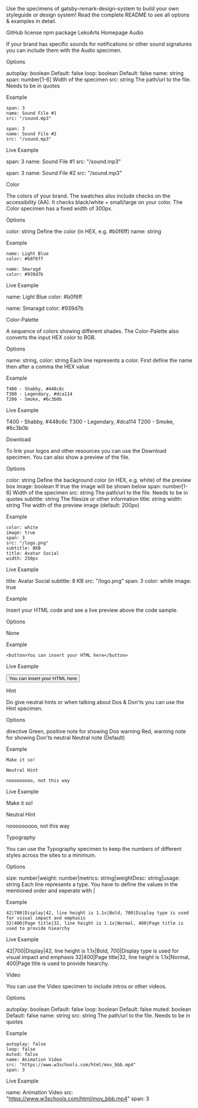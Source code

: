 

Use the specimens of gatsby-remark-design-system to build your own styleguide or design system!
Read the complete README to see all options & examples in detail.

GitHub license npm package LekoArts Homepage
Audio

If your brand has specific sounds for notifications or other sound signatures you can include them with the Audio specimen.

Options

autoplay: boolean Default: false
loop: boolean Default: false
name: string
span: number[1-6] Width of the specimen
src: string The path/url to the file. Needs to be in quotes

Example

```audio
span: 3
name: Sound File #1
src: "/sound.mp3"
```

```audio
span: 3
name: Sound File #2
src: "/sound.mp3"
```

Live Example

span: 3
name: Sound File #1
src: "/sound.mp3"

span: 3
name: Sound File #2
src: "/sound.mp3"

Color

The colors of your brand. The swatches also include checks on the accessibility (AA). It checks black/white + small/large on your color. The Color specimen has a fixed width of 300px.

Options

color: string Define the color (in HEX, e.g. #b0f6ff)
name: string

Example

```color
name: Light Blue
color: #b0f6ff
```

```color
name: Smaragd
color: #939d7b
```

Live Example

name: Light Blue
color: #b0f6ff

name: Smaragd
color: #939d7b

Color-Palette

A sequence of colors showing different shades. The Color-Palette also converts the input HEX color to RGB.

Options

name: string, color: string
Each line represents a color. First define the name then after a comma the HEX value

Example

```color-palette
T400 - Shabby, #448c6c
T300 - Legendary, #dca114
T200 - Smoke, #6c3b0b
```

Live Example

T400 - Shabby, #448c6c
T300 - Legendary, #dca114
T200 - Smoke, #6c3b0b

Download

To link your logos and other resources you can use the Download specimen. You can also show a preview of the file.

Options

color: string Define the background color (in HEX, e.g. white) of the preview box
image: boolean If true the image will be shown below
span: number[1-6] Width of the specimen
src: string The path/url to the file. Needs to be in quotes
subtitle: string The filesize or other information
title: string
width: string The width of the preview image (default: 200px)

Example

```download
color: white
image: true
span: 3
src: "/logo.png"
subtitle: 8KB
title: Avatar Social
width: 250px
```

Live Example

title: Avatar Social
subtitle: 8 KB
src: "/logo.png"
span: 3
color: white
image: true

Example

Insert your HTML code and see a live preview above the code sample.

Options

None

Example

```example
<button>You can insert your HTML here</button>
```

Live Example

<button>You can insert your HTML here</button>

Hint

Do give neutral hints or when talking about Dos & Don'ts you can use the Hint specimen.

Options

directive Green, positive note for showing Dos
warning Red, warning note for showing Don'ts
neutral Neutral note (Default)

Example

```hint|directive
Make it so!
```

```hint
Neutral Hint
```

```hint|warning
nooooooooo, not this way
```

Live Example

Make it so!

Neutral Hint

nooooooooo, not this way

Typography

You can use the Typography specimen to keep the numbers of different styles across the sites to a minimum.

Options

size: number|weight: number|metrics: string|weightDesc: string|usage: string
Each line represents a type. You have to define the values in the mentioned order and seperate with |

Example

```typography
42|700|Display|42, line height is 1.1x|Bold, 700|Display type is used for visual impact and emphasis
32|400|Page title|32, line height is 1.1x|Normal, 400|Page title is used to provide hiearchy
```

Live Example

42|700|Display|42, line height is 1.1x|Bold, 700|Display type is used for visual impact and emphasis
32|400|Page title|32, line height is 1.1x|Normal, 400|Page title is used to provide hiearchy.

Video

You can use the Video specimen to include intros or other videos.

Options

autoplay: boolean Default: false
loop: boolean Default: false
muted: boolean Default: false
name: string
src: string The path/url to the file. Needs to be in quotes

Example

```video
autoplay: false
loop: false
muted: false
name: Animation Video
src: "https://www.w3schools.com/html/mov_bbb.mp4"
span: 3
```

Live Example

name: Animation Video
src: "https://www.w3schools.com/html/mov_bbb.mp4"
span: 3
